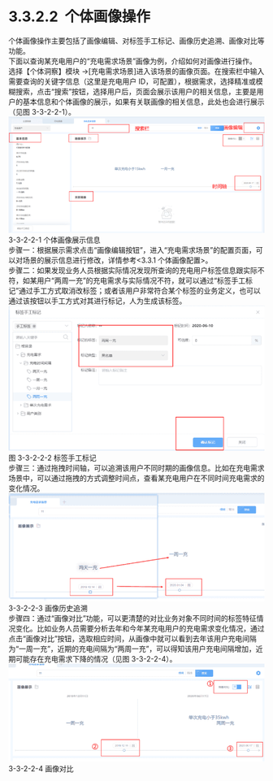 # 3.3.2.2  个体画像操作

个体画像操作主要包括了画像编辑、对标签手工标记、画像历史追溯、画像对比等功能。<br />下面以查询某充电用户的“充电需求场景”画像为例，介绍如何对画像进行操作。<br />选择【个体洞察】模块 →[充电需求场景]进入该场景的画像页面。在搜索栏中输入需要查询的关键字信息（这里是充电用户 ID，可配置），根据需求，选择精准或模糊搜索，点击“搜索”按钮，选择用户后，页面会展示该用户的相关信息，主要是用户的基本信息和个体画像的展示，如果有关联画像的相关信息，此处也会进行展示（见图 3-3-2-2-1）。<br />![](<../../assets/images/(187).png#height=189&width=415>)<br />3-3-2-2-1 个体画像展示信息<br />步骤一：根据展示需求点击“画像编辑按钮”，进入“充电需求场景”的配置页面，可以对场景的展示信息进行修改，详情参考<3.3.1 个体画像配置>。<br />步骤二：如果发现业务人员根据实际情况发现所查询的充电用户标签信息跟实际不符，如某用户“两周一充”的充电需求与实际情况不符，就可以通过“标签手工标记”通过手工方式取消改标签；或者该用户非常符合某个标签的业务定义，也可以通过该按钮以手工方式对其进行标记，人为生成该标签。<br />![](<../../assets/images/(188).png#height=235&width=415>)<br />图 3-3-2-2-2 标签手工标记<br />步骤三：通过拖拽时间轴，可以追溯该用户不同时期的画像信息。比如在充电需求场景中，可以通过拖拽的方式调整时间点，查看某充电用户在不同时间充电需求的变化情况。<br />![](<../../assets/images/(189).png#height=176&width=415>)<br />3-3-2-2-3 画像历史追溯<br />步骤四：通过“画像对比”功能，可以更清楚的对比业务对象不同时间的标签特征情况变化。比如业务人员需要分析去年和今年某充电用户的充电需求变化情况，通过点击“画像对比”按钮，选取相应时间，从画像中就可以看到去年该用户充电间隔为“一周一充”，近期的充电间隔为“两周一充”，可以得知该用户充电间隔增加，近期可能存在充电需求下降的情况（见图 3-3-2-2-4）。<br />![](<../../assets/images/(190).png#height=158&width=415>)<br />3-3-2-2-4 画像对比
<a name="l123O"></a>